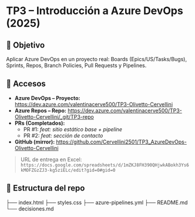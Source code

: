# TP3 – Introducción a Azure DevOps (2025)

## 🎯 Objetivo
Aplicar Azure DevOps en un proyecto real: Boards (Epics/US/Tasks/Bugs), Sprints, Repos, Branch Policies, Pull Requests y Pipelines.

## 🔗 Accesos
- **Azure DevOps – Proyecto:** <https://dev.azure.com/valentinacerve500/TP3-Olivetto-Cervellini>
- **Azure Repos – Repo:** <https://dev.azure.com/valentinacerve500/TP3-Olivetto-Cervellini/_git/TP3-repo>
- **PRs (Completados):** 
  - PR #1: *feat: sitio estático base + pipeline*
  - PR #2: *feat: sección de contacto*
- **GitHub (mirror):** <https://github.com/Cervellini2501/TP3_AzureDevOps-Olivetto-Cervellini>

> URL de entrega en Excel: `https://docs.google.com/spreadsheets/d/1mZKJ8FH390QHjwkABokh3Ys6kMOFZGzZJ3-kg5ziELc/edit?gid=0#gid=0`

## 🧩 Estructura del repo
├── index.html
├── styles.css
├── azure-pipelines.yml
├── README.md
└── decisiones.md

